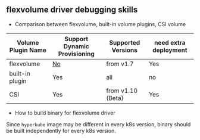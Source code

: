 ## flexvolume driver debugging skills
 - Comparison between flexvolume, built-in volume plugins, CSI volume

| Volume Plugin Name | Support Dynamic Provisioning | Supported Versions | need extra deployment |
| ---- | ---- | ---- | ---- |
| flexvolume | [No](https://github.com/kubernetes/kubernetes/pull/33538) | from v1.7 | Yes  |
| built-in plugin | Yes | all | no |
| CSI | Yes | from v1.10 (Beta) | Yes |

 - How to build binary for flexvolume driver
 
 Since `hyperkube` image may be different in every k8s version, binary should be built independently for every k8s version.
